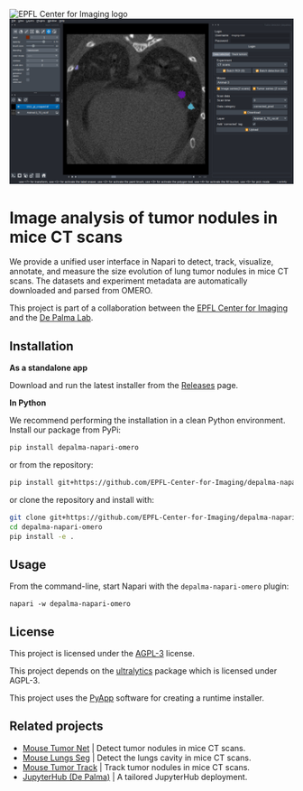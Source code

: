 ![EPFL Center for Imaging logo](https://imaging.epfl.ch/resources/logo-for-gitlab.svg)
![screenshot](./assets/screenshot.png)
# Image analysis of tumor nodules in mice CT scans

We provide a unified user interface in Napari to detect, track, visualize, annotate, and measure the size evolution of lung tumor nodules in mice CT scans. The datasets and experiment metadata are automatically downloaded and parsed from OMERO.

This project is part of a collaboration between the [EPFL Center for Imaging](https://imaging.epfl.ch/) and the [De Palma Lab](https://www.epfl.ch/labs/depalma-lab/).

## Installation

**As a standalone app**

Download and run the latest installer from the [Releases](https://github.com/EPFL-Center-for-Imaging/depalma-napari-omero/releases) page.

**In Python**

We recommend performing the installation in a clean Python environment. Install our package from PyPi:

```sh
pip install depalma-napari-omero
```

or from the repository:

```sh
pip install git+https://github.com/EPFL-Center-for-Imaging/depalma-napari-omero.git
```

or clone the repository and install with:

```sh
git clone git+https://github.com/EPFL-Center-for-Imaging/depalma-napari-omero.git
cd depalma-napari-omero
pip install -e .
```

## Usage

From the command-line, start Napari with the `depalma-napari-omero` plugin:

```
napari -w depalma-napari-omero
```

## License

This project is licensed under the [AGPL-3](LICENSE) license.

This project depends on the [ultralytics](https://github.com/ultralytics/ultralytics) package which is licensed under AGPL-3.

This project uses the [PyApp](https://github.com/ofek/pyapp) software for creating a runtime installer.

## Related projects

- [Mouse Tumor Net](https://github.com/EPFL-Center-for-Imaging/mousetumornet) | Detect tumor nodules in mice CT scans.
- [Mouse Lungs Seg](https://github.com/EPFL-Center-for-Imaging/mouselungseg) | Detect the lungs cavity in mice CT scans.
- [Mouse Tumor Track](https://github.com/EPFL-Center-for-Imaging/mousetumortrack) | Track tumor nodules in mice CT scans.
- [JupyterHub (De Palma)](https://gitlab.com/epfl-center-for-imaging/depalma-jupyterhub) | A tailored JupyterHub deployment.